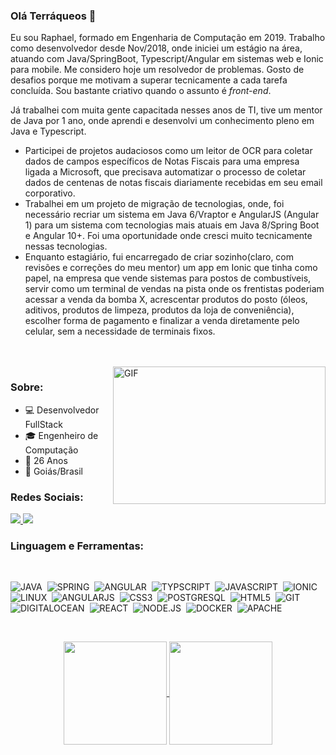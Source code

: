 ### Olá Terráqueos 👋

Eu sou Raphael, formado em Engenharia de Computação em 2019. Trabalho como desenvolvedor desde Nov/2018, onde iniciei um estágio na área, atuando com Java/SpringBoot, Typescript/Angular em sistemas web e Ionic para mobile. Me considero hoje um resolvedor de problemas. Gosto de desafios porque me motivam a superar tecnicamente a cada tarefa concluída. Sou bastante criativo quando o assunto é <em>front-end</em>. 

Já trabalhei com muita gente capacitada nesses anos de TI, tive um mentor de Java por 1 ano, onde aprendi e desenvolvi um conhecimento pleno em Java e Typescript.

- Participei de projetos audaciosos como um leitor de OCR para coletar dados de campos específicos de Notas Fiscais para uma empresa ligada a Microsoft, que precisava automatizar o processo de coletar dados de centenas de notas fiscais diariamente recebidas em seu email corporativo.
- Trabalhei em um projeto de migração de tecnologias, onde, foi necessário recriar um sistema em Java 6/Vraptor e AngularJS (Angular 1) para um sistema com tecnologias mais atuais em Java 8/Spring Boot e Angular 10+. Foi uma oportunidade onde cresci muito tecnicamente nessas tecnologias.
- Enquanto estagiário, fui encarregado de criar sozinho(claro, com revisões e correções do meu mentor) um app em Ionic que tinha como papel, na empresa que vende sistemas para postos de combustíveis, servir como um terminal de vendas na pista onde os frentistas poderiam acessar a venda da bomba X, acrescentar produtos do posto (óleos, aditivos, produtos de limpeza, produtos da loja de conveniência), escolher forma de pagamento e finalizar a venda diretamente pelo celular, sem a necessidade de terminais fixos.

</br>
</br>

<img align="right" alt="GIF" src="img/meme.gif" width="340" height="220"/>

### Sobre:

- 💻 Desenvolvedor FullStack
- 🎓 Engenheiro de Computação
- 🎉 26 Anos
- 📌 Goiás/Brasil

### Redes Sociais:

  <a href="https://www.linkedin.com/in/jacksonhmt" alt="Linkedin">
    <img src="https://img.shields.io/badge/LinkedIn-0077B5?style=for-the-badge&logo=linkedin&logoColor=white" />
  </a>
  
  <a href="https://www.instagram.com/jornada.dev/" alt="Instagram">
    <img src="https://img.shields.io/badge/Instagram-E4405F?style=for-the-badge&logo=instagram&logoColor=white"/>
  </a>

</br>

### Linguagem e Ferramentas:

</br>

![JAVA](https://img.shields.io/badge/Java-ED8B00?style=for-the-badge&logo=java8&logoColor=white)&nbsp;
![SPRING](https://img.shields.io/badge/Spring-6DB33F?style=for-the-badge&logo=spring&logoColor=white)&nbsp;
![ANGULAR](https://img.shields.io/badge/Angular-DD0031?style=for-the-badge&logo=angular&logoColor=white)&nbsp;
![TYPSCRIPT](https://img.shields.io/badge/TypeScript-007ACC?style=for-the-badge&logo=typescript&logoColor=white)&nbsp;
![JAVASCRIPT](https://img.shields.io/badge/JavaScript-F7DF1E?style=for-the-badge&logo=javascript&logoColor=black)&nbsp;
![IONIC](https://img.shields.io/badge/JavaScript-F7DF1E?style=for-the-badge&logo=ionic&logoColor=black)&nbsp;
![LINUX](https://img.shields.io/badge/Linux-E34F26?style=for-the-badge&logo=linux&logoColor=black)&nbsp;
![ANGULARJS](https://img.shields.io/badge/AngularJS-E23237?style=for-the-badge&logo=angularjs&logoColor=white)&nbsp;
![CSS3](https://img.shields.io/badge/CSS3-1572B6?style=for-the-badge&logo=css3&logoColor=white)&nbsp;
![POSTGRESQL](https://img.shields.io/badge/PostgreSQL-316192?style=for-the-badge&logo=postgresql&logoColor=white)&nbsp;
![HTML5](https://img.shields.io/badge/HTML5-E34F26?style=for-the-badge&logo=html5&logoColor=white)&nbsp;
![GIT](https://img.shields.io/badge/Git-F05032?style=for-the-badge&logo=git&logoColor=white)&nbsp; 
![DIGITALOCEAN](https://img.shields.io/badge/DigitalOcean-0080FF?style=for-the-badge&logo=digitalocean&logoColor=white)&nbsp; 
![REACT](https://img.shields.io/badge/React-20232A?style=for-the-badge&logo=react&logoColor=61DAFB)&nbsp; 
![NODE.JS](https://img.shields.io/badge/Node.js-43853D?style=for-the-badge&logo=node.js&logoColor=white)&nbsp;
![DOCKER](https://img.shields.io/badge/Docker-2496ED?style=for-the-badge&logo=docker&logoColor=white)&nbsp;
![APACHE](https://img.shields.io/badge/Apache-CA2136?style=for-the-badge&logo=apache&logoColor=white)&nbsp;



</br>


<p align="center">
   <a href="https://github.com/raphaelnrod?tab=repositories">
    <img
      align="center"
      height="165"
      src="https://github-readme-stats.vercel.app/api/top-langs/?username=raphaelnrod&langs_count=8&layout=compact&theme=dracula"
    />
  </a>
  
  <a href="https://github.com/raphaelnrod?tab=repositories">
    <img
      align="center"
      height="165"
      src="https://github-readme-stats.vercel.app/api?username=raphaelnrod&count_private=true&show_icons=true&custom_title=Github%20Status&hide=issues&theme=dracula"
    />
  </a>




</p>
